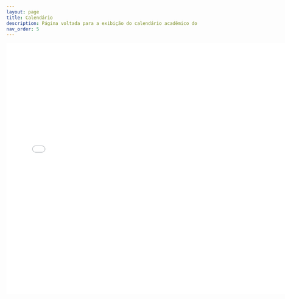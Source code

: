 ```yaml
---
layout: page
title: Calendário
description: Página voltada para a exibição do calendário acadêmico do câmpus.
nav_order: 5
---
```


<iframe src="/calendario.pdf" style="width:735px; height:660px;" frameborder="0" allowfullscreen></iframe>
